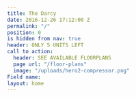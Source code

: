 ```yaml
---
title: The Darcy
date: 2016-12-26 17:12:00 Z
permalink: "/"
position: 0
is hidden from nav: true
header: ONLY 5 UNITS LEFT
call to action:
  header: SEE AVAILABLE FLOORPLANS
  page url: "/floor-plans"
  image: "/uploads/hero2-compressor.png"
Field name: 
layout: home
---
```


